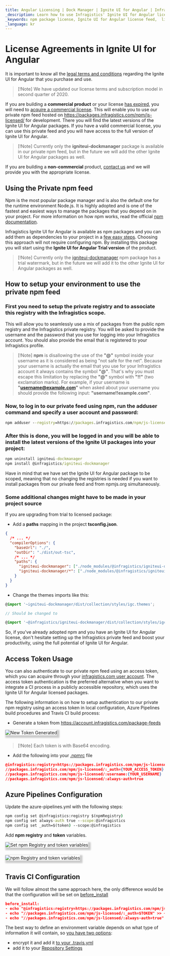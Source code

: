 ```yaml
---
title: Angular Licensing | Dock Manager | Ignite UI for Angular | Infragistics
_description: Learn how to use Infragistics' Ignite UI for Angular licensed npm feed.
_keywords: npm package license, Ignite UI for Angular license feed,  licensing
_language: kr
---
```


# License Agreements in Ignite UI for Angular

It is important to know all the [legal terms and conditions](https://www.infragistics.com/legal/license/igultimate-la) regarding the Ignite UI for Angular that you purchase and use.

> \[!Note]
> We have updated our license terms and subscription model in second quarter of 2020.

If you are building a **commercial product** or your license [has expired](http://www.infragistics.com/renewal), you will need to [acquire a commercial license](https://www.infragistics.com/how-to-buy/product-pricing). This will enable you to use our private npm feed hosted on https://packages.infragistics.com/npm/js-licensed/ for development. There you will find the latest versions of the Ignite UI for Angular packages. If you have a valid commercial license, you can use this private feed and you will have access to the full version of Ignite UI for Angular.

> \[!Note]
> Currently only the **igniteui-dockmanager** package is available in our private npm feed, but in the future we will add the other Ignite UI for Angular packages as well.

If you are building a **non-commercial** product, [contact us](https://www.infragistics.com/about-us/contact-us) and we will provide you with the appropriate license.

## Using the Private npm feed

Npm is the most popular package manager and is also the default one for the runtime environment Node.js. It is highly adopted and is one of the fastest and easiest ways to manage the packages that you depend on in your project. For more information on how npm works, read the official [npm documentation](https://docs.npmjs.com/).

Infragistics Ignite UI for Angular is available as npm packages and you can add them as dependencies to your project in a [few easy steps](./general-getting-started.md). Choosing this approach will not require configuring npm. By installing this package you will start using the **Ignite UI for Angular Trial version** of the product.

> \[!Note]
> Currently only the [igniteui-dockmanager](https://www.npmjs.com/package/igniteui-dockmanager) npm package has a trial watermark, but in the future we will add it to the other Ignite UI for Angular packages as well.

## How to setup your environment to use the private npm feed

### First you need to setup the private registry and to associate this registry with the Infragistics scope.

This will allow you to seamlessly use a mix of packages from the public npm registry and the Infragistics private registry. You will be asked to provide the username and the password that you use for logging into your Infragistics account. You should also provide the email that is registered to your Infragistics profile.

> \[!Note]
> **npm** is disallowing the use of the **"@"** symbol inside your username as it is considered as being "not safe for the net". Because your username is actually the email that you use for your Infragistics account it always contains the symbol **"@"**. That's why you must escape this limitation by replacing the **"@"** symbol with **"!!"** (two exclamation marks). For example, if your username is **"username@example.com"** when asked about your username you should provide the following input: **"username!!example.com"**.

### Now, to log in to our private feed using npm, run the adduser command and specify a user account and password:

```cmd
npm adduser --registry=https://packages.infragistics.com/npm/js-licensed/ --scope=@infragistics --always-auth
```

### After this is done, you will be logged in and you will be able to install the latest versions of the Ignite UI packages into your project:

```cmd
npm uninstall igniteui-dockmanager
npm install @infragistics/igniteui-dockmanager
```

Have in mind that we have set the Ignite UI for Angular package to be scoped, meaning that no changing the registries is needed if you want to install packages from our private feed and from npmjs.org simultaneously.

### Some additional changes might have to be made in your project source

If you are upgrading from trial to licensed package:

*   Add a **paths** mapping in the project **tsconfig.json**.

```json
{
  /* ... */
  "compilerOptions": {
    "baseUrl": "./",
    "outDir": "./dist/out-tsc",
    /* ... */
    "paths": {
      "igniteui-dockmanager": ["./node_modules/@infragistics/igniteui-dockmanager"],
      "igniteui-dockmanager/*": ["./node_modules/@infragistics/igniteui-dockmanager/*"],
    }
  }
}
```

*   Change the themes imports like this:

```ts
@import '~igniteui-dockmanager/dist/collection/styles/igc.themes';

// Should be changed to

@import '~@infragistics/igniteui-dockmanager/dist/collection/styles/igc.themes';
```

So, if you've already adopted npm and you have an Ignite UI for Angular license, don't hesitate setting up the Infragistics private feed and boost your productivity, using the full potential of Ignite UI for Angular.

## Access Token Usage

You can also authenticate to our private npm feed using an access token, which you can acquire through your [infragistics.com user account](https://account.infragistics.com/package-feeds). The access token authentication is the preferred alternative when you want to integrate a CI process in a publicly accessible repository, which uses the Ignite UI for Angular licensed packages.

The following information is on how to setup authentication to our private npm registry using an access token in local configuration, Azure Pipelines build procedures and Travis CI build process:

*   Generate a token from https://account.infragistics.com/package-feeds

<img class="responsive-img" style="margin-bottom:10px; -webkit-box-shadow: 4px 4px 4px 4px #ccc; -moz-box-shadow: 4px 4px 4px 4px #ccc; box-shadow: 4px 4px 4px 4px #ccc; max-width: 600px"
src="../images/general/generate-token.jpg"
data-src="../images/general/generate-token.jpg"
alt="New Token Generated"
title="Generate new token" />

> \[!Note]
> Each token is with Base64 encoding.

*   Add the following into your [.npmrc](https://docs.npmjs.com/configuring-npm/npmrc.html) file

```json
@infragistics:registry=https://packages.infragistics.com/npm/js-licensed/
//packages.infragistics.com/npm/js-licensed/:_auth={YOUR_ACCESS_TOKEN}
//packages.infragistics.com/npm/js-licensed/:username:{YOUR_USERNAME}
//packages.infragistics.com/npm/js-licensed/:always-auth=true
```

## Azure Pipelines Configuration

Update the azure-pipelines.yml with the following steps:

```cmd
npm config set @infragistics:registry $(npmRegistry)
npm config set always-auth true --scope:@infragistics
npm config set _auth=$(token) --scope:@infragistics
```

Add **npm registry** and **token** variables.

<img class="responsive-img" style="margin-bottom:10px; -webkit-box-shadow: 4px 4px 4px 4px #ccc; -moz-box-shadow: 4px 4px 4px 4px #ccc; box-shadow: 4px 4px 4px 4px #ccc; max-width: 600px"
src="../images/general/azure-ci-new-variable-2.jpg"
data-src="../images/general/azure-ci-new-variable-2.jpg"
alt="Set npm Registry and token variables"
title="Set npm Registry and token variables" />

<img class="responsive-img" style="margin-bottom:10px; -webkit-box-shadow: 4px 4px 4px 4px #ccc; -moz-box-shadow: 4px 4px 4px 4px #ccc; box-shadow: 4px 4px 4px 4px #ccc; max-width: 380px"
src="../images/general/azure-ci-add-token-variable-1.jpg"
data-src="../images/general/azure-ci-add-token-variable-1.jpg"
alt="npm Registry and token variables"
title="npm Registry and token variables" />

## Travis CI Configuration

We will follow almost the same approach here, the only difference would be that the configuration will be set on [before_install](https://docs.travis-ci.com/user/job-lifecycle/#the-job-lifecycle)

```json
before_install:
- echo "@infragistics:registry=https://packages.infragistics.com/npm/js-licensed/" >> ~/.npmrc
- echo "//packages.infragistics.com/npm/js-licensed/:_auth=$TOKEN" >> ~/.npmrc
- echo "//packages.infragistics.com/npm/js-licensed/:always-auth=true" >> ~/.npmrc
```

The best way to define an environment variable depends on what type of information it will contain, so [you have two options](https://docs.travis-ci.com/user/environment-variables/):

*   encrypt it and add it [to your .travis.yml](https://docs.travis-ci.com/user/environment-variables/#defining-encrypted-variables-in-travisyml)
*   add it to your [Repository Settings](https://docs.travis-ci.com/user/environment-variables/#defining-variables-in-repository-settings)
